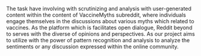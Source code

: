 The task have involving with scrutinizing and analysis with user-generated content within the content of VaccineMyths subreddit, where individuals engage themselves in the discussions about various myths which related to vaccines. As the platform which is facilitates open dialogue, Reddit beyond to serves with the diverse of opinions and perspectives. As our project aims to utilize with the power of pattern recognition and analysis to analyze the sentiments or any discussion expressed within the online community.
